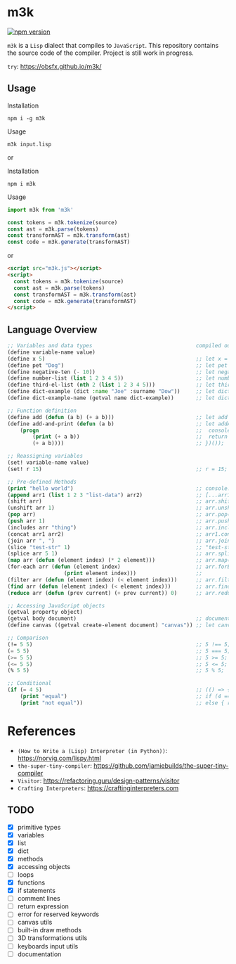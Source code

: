 # m3k

[![npm version](https://badge.fury.io/js/m3k.svg)](https://badge.fury.io/js/m3k)

`m3k` is a `Lisp` dialect that compiles to `JavaScript`. This repository contains the source code of the compiler. Project is still work in progress.

`try`: https://obsfx.github.io/m3k/

## Usage

Installation

```
npm i -g m3k
```

Usage

```
m3k input.lisp
```

or

Installation

```
npm i m3k
```

Usage

```javascript
import m3k from 'm3k'

const tokens = m3k.tokenize(source)
const ast = m3k.parse(tokens)
const transformAST = m3k.transform(ast)
const code = m3k.generate(transformAST)
```

or

```html
<script src="m3k.js"></script>
<script>
  const tokens = m3k.tokenize(source)
  const ast = m3k.parse(tokens)
  const transformAST = m3k.transform(ast)
  const code = m3k.generate(transformAST)
</script>
```

## Language Overview

```lisp
;; Variables and data types                                 compiled output
(define variable-name value)
(define x 5)                                                ;; let x = 5;
(define pet "Dog")                                          ;; let pet = "Dog";
(define negative-ten (- 10))                                ;; let negativeTen = -10;
(define number-list (list 1 2 3 4 5))                       ;; let numberList = [1, 2, 3, 4, 5];
(define third-el-list (nth 2 (list 1 2 3 4 5)))             ;; let thirdElList = [1, 2, 3, 4, 5][2];
(define dict-example (dict :name "Joe" :surname "Dow"))     ;; let dictExample = {name: "Joe", surname: "Dow"};
(define dict-example-name (getval name dict-example))       ;; let dictExampleName = dictExample.name;

;; Function definition
(define add (defun (a b) (+ a b)))                          ;; let add = (a, b) => (a + b);
(define add-and-print (defun (a b)                          ;; let addAndPrint = (a, b) => ((() => {
    (progn                                                  ;;  console.log(a + b);
        (print (+ a b))                                     ;;  return a + b;
        (+ a b))))                                          ;; })());

;; Reassigning variables
(set! variable-name value)
(set! r 15)                                                 ;; r = 15;

;; Pre-defined Methods
(print "hello world")                                       ;; console.log("hello world");
(append arr1 (list 1 2 3 "list-data") arr2)                 ;; [...arr1, ...[1, 2, 3, "list-data"], ...arr2];
(shift arr)                                                 ;; arr.shift();
(unshift arr 1)                                             ;; arr.unshift(1);
(pop arr)                                                   ;; arr.pop();
(push arr 1)                                                ;; arr.push(1);
(includes arr "thing")                                      ;; arr.includes("thing");
(concat arr1 arr2)                                          ;; arr1.concat(arr2);
(join arr ", ")                                             ;; arr.join(", ");
(slice "test-str" 1)                                        ;; "test-str".slice(1);
(splice arr 5 1)                                            ;; arr.splice(5, 1);
(map arr (defun (element index) (* 2 element)))             ;; arr.map((element, index) => (2 * element));
(for-each arr (defun (element index)                        ;; arr.forEach((element, index) => (
                  (print element index)))                   ;; 			console.log(element, index)));
(filter arr (defun (element index) (< element index)))      ;; arr.filter((element, index) => (element < index));
(find arr (defun (element index) (< element index)))        ;; arr.find((element, index) => (element < index));
(reduce arr (defun (prev current) (+ prev current)) 0)      ;; arr.reduce((prev, current) => (prev + current), 0);

;; Accessing JavaScript objects
(getval property object)
(getval body document)                                      ;; document.body
(define canvas ((getval create-element document) "canvas")) ;; let canvas = document.createElement("canvas");

;; Comparison
(!= 5 5)                                                    ;; 5 !== 5;
(= 5 5)                                                     ;; 5 === 5;
(>= 5 5)                                                    ;; 5 >= 5;
(<= 5 5)                                                    ;; 5 <= 5;
(% 5 5)                                                     ;; 5 % 5;

;; Conditional
(if (= 4 5)                                                 ;; (() => {
    (print "equal")                                         ;; if (4 === 5) { return console.log("equal");}
    (print "not equal"))                                    ;; else { return console.log("not equal");}})();
```

# References

- `(How to Write a (Lisp) Interpreter (in Python))`: https://norvig.com/lispy.html
- `the-super-tiny-compiler`: https://github.com/jamiebuilds/the-super-tiny-compiler
- `Visitor`: https://refactoring.guru/design-patterns/visitor
- `Crafting Interpreters`: https://craftinginterpreters.com

## TODO

- [x] primitive types
- [x] variables
- [x] list
- [x] dict
- [x] methods
- [x] accessing objects
- [ ] loops
- [x] functions
- [x] if statements
- [ ] comment lines
- [ ] return expression
- [ ] error for reserved keywords
- [ ] canvas utils
- [ ] built-in draw methods
- [ ] 3D transformations utils
- [ ] keyboards input utils
- [ ] documentation
